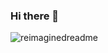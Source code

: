 ### Hi there 👋

<img src="https://myreadme.vercel.app/api/embed/AndradeMatheus?panels=userstatistics,toprepositories,toplanguages,commitgraph" alt="reimaginedreadme" />
